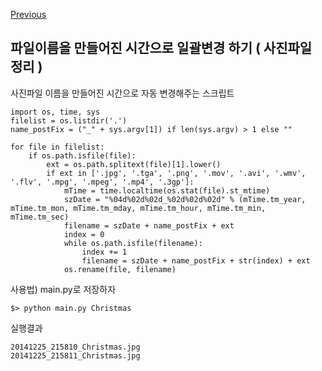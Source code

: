 [Previous](..)
## 파일이름을 만들어진 시간으로 일괄변경 하기 ( 사진파일 정리 )
사진파일 이름을 만들어진 시간으로 자동 변경해주는 스크립트

```
import os, time, sys
filelist = os.listdir('.')
name_postFix = ("_" + sys.argv[1]) if len(sys.argv) > 1 else ""
				
for file in filelist:
	if os.path.isfile(file):
		ext = os.path.splitext(file)[1].lower()
		if ext in ['.jpg', '.tga', '.png', '.mov', '.avi', '.wmv', '.flv', '.mpg', '.mpeg', '.mp4', '.3gp']:
			mTime = time.localtime(os.stat(file).st_mtime)
			szDate = "%04d%02d%02d_%02d%02d%02d" % (mTime.tm_year, mTime.tm_mon, mTime.tm_mday, mTime.tm_hour, mTime.tm_min, mTime.tm_sec)
			filename = szDate + name_postFix + ext
			index = 0
			while os.path.isfile(filename):
				index += 1
				filename = szDate + name_postFix + str(index) + ext				
			os.rename(file, filename)
```

사용법) main.py로 저장하자

```
$> python main.py Christmas
```

실행결과

```
20141225_215810_Christmas.jpg
20141225_215811_Christmas.jpg
```